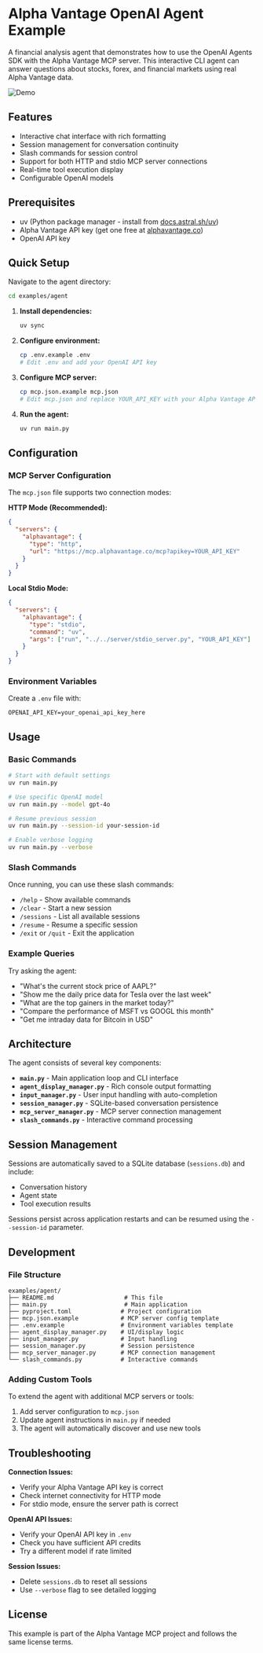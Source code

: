 # Alpha Vantage OpenAI Agent Example

A financial analysis agent that demonstrates how to use the OpenAI Agents SDK with the Alpha Vantage MCP server. This interactive CLI agent can answer questions about stocks, forex, and financial markets using real Alpha Vantage data.

![Demo](https://github.com/user-attachments/assets/3a6164ec-8d10-4ef5-b5ab-e45e0c76f105)

## Features

- Interactive chat interface with rich formatting
- Session management for conversation continuity
- Slash commands for session control
- Support for both HTTP and stdio MCP server connections
- Real-time tool execution display
- Configurable OpenAI models

## Prerequisites

- uv (Python package manager - install from [docs.astral.sh/uv](https://docs.astral.sh/uv/getting-started/installation/))
- Alpha Vantage API key (get one free at [alphavantage.co](https://www.alphavantage.co/support/#api-key))
- OpenAI API key

## Quick Setup

Navigate to the agent directory:
```bash
cd examples/agent
```

1. **Install dependencies:**
   ```bash
   uv sync
   ```

2. **Configure environment:**
   ```bash
   cp .env.example .env
   # Edit .env and add your OpenAI API key
   ```

3. **Configure MCP server:**
   ```bash
   cp mcp.json.example mcp.json
   # Edit mcp.json and replace YOUR_API_KEY with your Alpha Vantage API key
   ```

4. **Run the agent:**
   ```bash
   uv run main.py
   ```

## Configuration

### MCP Server Configuration

The `mcp.json` file supports two connection modes:

**HTTP Mode (Recommended):**
```json
{
  "servers": {
    "alphavantage": {
      "type": "http",
      "url": "https://mcp.alphavantage.co/mcp?apikey=YOUR_API_KEY"
    }
  }
}
```

**Local Stdio Mode:**
```json
{
  "servers": {
    "alphavantage": {
      "type": "stdio",
      "command": "uv",
      "args": ["run", "../../server/stdio_server.py", "YOUR_API_KEY"]
    }
  }
}
```

### Environment Variables

Create a `.env` file with:
```
OPENAI_API_KEY=your_openai_api_key_here
```

## Usage

### Basic Commands

```bash
# Start with default settings
uv run main.py

# Use specific OpenAI model
uv run main.py --model gpt-4o

# Resume previous session
uv run main.py --session-id your-session-id

# Enable verbose logging
uv run main.py --verbose
```

### Slash Commands

Once running, you can use these slash commands:

- `/help` - Show available commands
- `/clear` - Start a new session
- `/sessions` - List all available sessions
- `/resume` - Resume a specific session
- `/exit` or `/quit` - Exit the application

### Example Queries

Try asking the agent:

- "What's the current stock price of AAPL?"
- "Show me the daily price data for Tesla over the last week"
- "What are the top gainers in the market today?"
- "Compare the performance of MSFT vs GOOGL this month"
- "Get me intraday data for Bitcoin in USD"

## Architecture

The agent consists of several key components:

- **`main.py`** - Main application loop and CLI interface
- **`agent_display_manager.py`** - Rich console output formatting
- **`input_manager.py`** - User input handling with auto-completion
- **`session_manager.py`** - SQLite-based conversation persistence
- **`mcp_server_manager.py`** - MCP server connection management
- **`slash_commands.py`** - Interactive command processing

## Session Management

Sessions are automatically saved to a SQLite database (`sessions.db`) and include:

- Conversation history
- Agent state
- Tool execution results

Sessions persist across application restarts and can be resumed using the `--session-id` parameter.

## Development

### File Structure

```
examples/agent/
├── README.md                    # This file
├── main.py                      # Main application
├── pyproject.toml              # Project configuration
├── mcp.json.example            # MCP server config template
├── .env.example                # Environment variables template
├── agent_display_manager.py    # UI/display logic
├── input_manager.py            # Input handling
├── session_manager.py          # Session persistence
├── mcp_server_manager.py       # MCP connection management
└── slash_commands.py           # Interactive commands
```

### Adding Custom Tools

To extend the agent with additional MCP servers or tools:

1. Add server configuration to `mcp.json`
2. Update agent instructions in `main.py` if needed
3. The agent will automatically discover and use new tools

## Troubleshooting

**Connection Issues:**
- Verify your Alpha Vantage API key is correct
- Check internet connectivity for HTTP mode
- For stdio mode, ensure the server path is correct

**OpenAI API Issues:**
- Verify your OpenAI API key in `.env`
- Check you have sufficient API credits
- Try a different model if rate limited

**Session Issues:**
- Delete `sessions.db` to reset all sessions
- Use `--verbose` flag to see detailed logging

## License

This example is part of the Alpha Vantage MCP project and follows the same license terms.